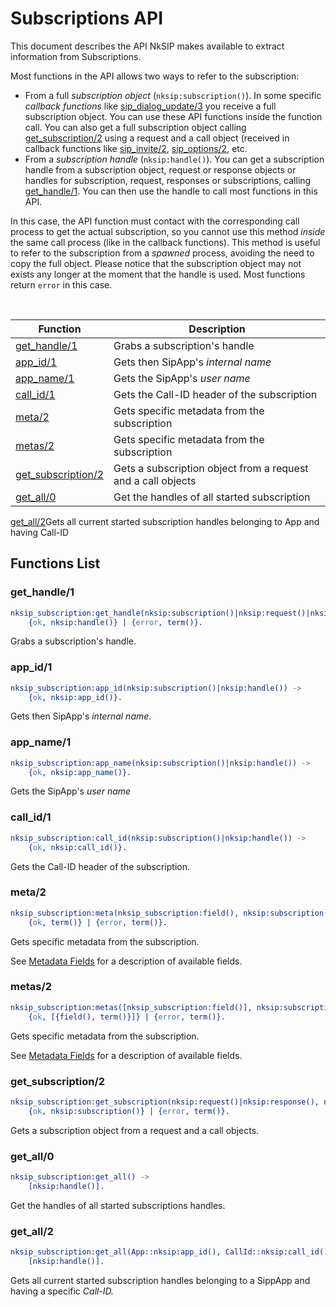 # Subscriptions API

This document describes the API NkSIP makes available to extract information from Subscriptions.

Most functions in the API allows two ways to refer to the subscription:
* From a full *subscription object* (`nksip:subscription()`). In some specific _callback functions_ like [sip_dialog_update/3](../reference/callback_functions.md#sip_dialog_update3) you receive a full subscription object. You can use these API functions inside the function call. You can also get a full subscription object calling [get_subscription/2](#get_subscription2) using a request and a call object (received in callback functions like [sip_invite/2](../reference/callback_functions.md#sip_invite2), [sip_options/2](../reference/callback_functions.md#sip_options2), etc.
* From a *subscription handle* (`nksip:handle()`). You can get a subscription handle from a subscription object, request or response objects or handles for subscription, request, responses or subscriptions, calling [get_handle/1](#get_handle/1). You can then use the handle to call most functions in this API. 
    
In this case, the API function must contact with the corresponding call process to get the actual subscription, so you cannot use this method _inside_ the same call process (like in the callback functions). This method is useful to refer to the subscription from a _spawned_ process, avoiding the need to copy the full object. Please notice that the subscription object may not exists any longer at the moment that the handle is used. Most functions return `error` in this case.


<br/>


Function|Description
---|---
[get_handle/1](#get_handle1)|Grabs a subscription's handle
[app_id/1](#app_id1)|Gets then SipApp's _internal name_
[app_name/1](#app_name1)|Gets the SipApp's _user name_
[call_id/1](#call_id1)|Gets the Call-ID header of the subscription
[meta/2](#meta2)|Gets specific metadata from the subscription
[metas/2](#meta2)|Gets specific metadata from the subscription
[get_subscription/2](#get_subscription2)|Gets a subscription object from a request and a call objects
[get_all/0](#get_all0)|Get the handles of all started subscription
[get_all/2](#get_all2)Gets all current started subscription handles belonging to App and having Call-ID

## Functions List

### get_handle/1
```erlang
nksip_subscription:get_handle(nksip:subscription()|nksip:request()|nksip:response()|nksip:handle()) ->
    {ok, nksip:handle()} | {error, term()}.
```
Grabs a subscription's handle.


### app_id/1
```erlang
nksip_subscription:app_id(nksip:subscription()|nksip:handle()) -> 
    {ok, nksip:app_id()}.
```
Gets then SipApp's _internal name_.


### app_name/1
```erlang
nksip_subscription:app_name(nksip:subscription()|nksip:handle()) -> 
    {ok, nksip:app_name()}.
```
Gets the SipApp's _user name_


### call_id/1
```erlang
nksip_subscription:call_id(nksip:subscription()|nksip:handle()) ->
    {ok, nksip:call_id()}.
```
Gets the Call-ID header of the subscription.


### meta/2
```erlang
nksip_subscription:meta(nksip_subscription:field(), nksip:subscription()|nksip:handle()) -> 
    {ok, term()} | {error, term()}.
```
Gets specific metadata from the subscription.

See [Metadata Fields](../reference/metadata.md) for a description of available fields.


### metas/2
```erlang
nksip_subscription:metas([nksip_subscription:field()], nksip:subscription()|nksip:handle()) -> 
    {ok, [{field(), term()}]} | {error, term()}.
```
Gets specific metadata from the subscription.

See [Metadata Fields](../reference/metadata.md) for a description of available fields.


### get_subscription/2
```erlang
nksip_subscription:get_subscription(nksip:request()|nksip:response(), nksip:call()) ->
    {ok, nksip:subscription()} | {error, term()}.
```
Gets a subscription object from a request and a call objects.


### get_all/0
```erlang
nksip_subscription:get_all() ->
    [nksip:handle()].
```
Get the handles of all started subscriptions handles.


### get_all/2
```erlang
nksip_subscription:get_all(App::nksip:app_id(), CallId::nksip:call_id()) ->
    [nksip:handle()].
```
Gets all current started subscription handles belonging to a SippApp and having a specific _Call-ID._


